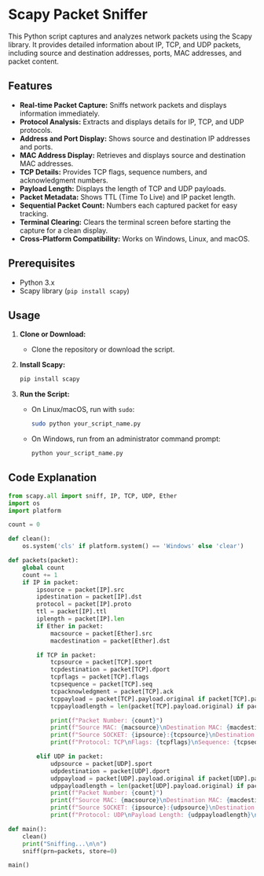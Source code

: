 # Scapy Packet Sniffer

This Python script captures and analyzes network packets using the Scapy library. It provides detailed information about IP, TCP, and UDP packets, including source and destination addresses, ports, MAC addresses, and packet content.

## Features

* **Real-time Packet Capture:** Sniffs network packets and displays information immediately.
* **Protocol Analysis:** Extracts and displays details for IP, TCP, and UDP protocols.
* **Address and Port Display:** Shows source and destination IP addresses and ports.
* **MAC Address Display:** Retrieves and displays source and destination MAC addresses.
* **TCP Details:** Provides TCP flags, sequence numbers, and acknowledgment numbers.
* **Payload Length:** Displays the length of TCP and UDP payloads.
* **Packet Metadata:** Shows TTL (Time To Live) and IP packet length.
* **Sequential Packet Count:** Numbers each captured packet for easy tracking.
* **Terminal Clearing:** Clears the terminal screen before starting the capture for a clean display.
* **Cross-Platform Compatibility:** Works on Windows, Linux, and macOS.

## Prerequisites

* Python 3.x
* Scapy library (`pip install scapy`)

## Usage

1.  **Clone or Download:**
    * Clone the repository or download the script.

2.  **Install Scapy:**
    ```bash
    pip install scapy
    ```

3.  **Run the Script:**
    * On Linux/macOS, run with `sudo`:
        ```bash
        sudo python your_script_name.py
        ```
    * On Windows, run from an administrator command prompt:
        ```bash
        python your_script_name.py
        ```

## Code Explanation

```python
from scapy.all import sniff, IP, TCP, UDP, Ether
import os
import platform

count = 0

def clean():
    os.system('cls' if platform.system() == 'Windows' else 'clear')

def packets(packet):
    global count
    count += 1
    if IP in packet:
        ipsource = packet[IP].src
        ipdestination = packet[IP].dst
        protocol = packet[IP].proto
        ttl = packet[IP].ttl
        iplength = packet[IP].len
        if Ether in packet:
            macsource = packet[Ether].src
            macdestination = packet[Ether].dst

        if TCP in packet:
            tcpsource = packet[TCP].sport
            tcpdestination = packet[TCP].dport
            tcpflags = packet[TCP].flags
            tcpsequence = packet[TCP].seq
            tcpacknowledgment = packet[TCP].ack
            tcppayload = packet[TCP].payload.original if packet[TCP].payload else "No Payload"
            tcppayloadlength = len(packet[TCP].payload.original) if packet[TCP].payload else 0

            print(f"Packet Number: {count}")
            print(f"Source MAC: {macsource}\nDestination MAC: {macdestination}")
            print(f"Source SOCKET: {ipsource}:{tcpsource}\nDestination SOCKET: {ipdestination}:{tcpdestination}")
            print(f"Protocol: TCP\nFlags: {tcpflags}\nSequence: {tcpsequence}\nACK: {tcpacknowledgment}\nPayload Length: {tcppayloadlength}\nTTL: {ttl}\nIP Length: {iplength}\n")

        elif UDP in packet:
            udpsource = packet[UDP].sport
            udpdestination = packet[UDP].dport
            udppayload = packet[UDP].payload.original if packet[UDP].payload else "No Payload"
            udppayloadlength = len(packet[UDP].payload.original) if packet[UDP].payload else 0
            print(f"Packet Number: {count}")
            print(f"Source MAC: {macsource}\nDestination MAC: {macdestination}")
            print(f"Source SOCKET: {ipsource}:{udpsource}\nDestination SOCKET: {ipdestination}:{udpdestination}")
            print(f"Protocol: UDP\nPayload Length: {udppayloadlength}\nTTL: {ttl}\nIP Length: {iplength}\n")

def main():
    clean()
    print("Sniffing...\n\n")
    sniff(prn=packets, store=0)

main()
